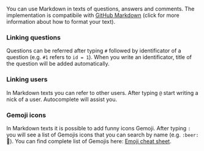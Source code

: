 You can use Markdown in texts of questions, answers and comments. The implementation is compatibile with [GitHub Markdown](https://guides.github.com/features/mastering-markdown) (click for more information about how to format your text).

### Linking questions

Questions can be referred after typing `#` followed by identificator of a question (e.g. `#1` refers to `id = 1`). When you write an identificator, title of the question will be added automatically.

### Linking users

In Markdown texts you can refer to other users. After typing `@` start writing a nick of a user. Autocomplete will assist you.

### Gemoji icons

In Markdown texts it is possible to add funny icons Gemoji. After typing `:` you will see a list of Gemojis icons that you can search by name (e.g. `:beer:` :beer:). You can find complete list of Gemojis here: [Emoji cheat sheet](http://www.emoji-cheat-sheet.com).
